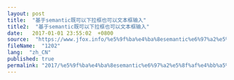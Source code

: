 ```yaml
---
layout: post
title:  "基于semantic既可以下拉框也可以文本框输入"
title2:  "基于semantic既可以下拉框也可以文本框输入"
date:   2017-01-01 23:55:02  +0800
source:  "https://www.jfox.info/%e5%9f%ba%e4%ba%8esemantic%e6%97%a2%e5%8f%af%e4%bb%a5%e4%b8%8b%e6%8b%89%e6%a1%86%e4%b9%9f%e5%8f%af%e4%bb%a5%e6%96%87%e6%9c%ac%e6%a1%86%e8%be%93%e5%85%a5.html"
fileName:  "1202"
lang:  "zh_CN"
published: true
permalink: "2017/%e5%9f%ba%e4%ba%8esemantic%e6%97%a2%e5%8f%af%e4%bb%a5%e4%b8%8b%e6%8b%89%e6%a1%86%e4%b9%9f%e5%8f%af%e4%bb%a5%e6%96%87%e6%9c%ac%e6%a1%86%e8%be%93%e5%85%a5.html"
---
```



